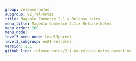 ```yaml
---
group: release-notes
subgroup: 02_rel-notes
title: Magento Commerce 2.1.x Release Notes
menu_title: Magento Commerce 2.1.x Release Notes
menu_order: 200
menu_node:
level3_menu_node: level3parent
level3_subgroup: ee21-relnotes
version: 2.1
github_link: release-notes/2.1-ee-release-notes-parent.md
---
```

